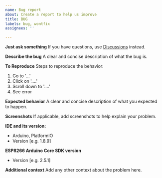 ```yaml
---
name: Bug report
about: Create a report to help us improve
title: BUG
labels: bug, wontfix
assignees: ''

---
```


**Just ask something**
If you have questions, use [Discussions](https://github.com/mobizt/Firebase-ESP8266/discussions) instead. 

**Describe the bug**
A clear and concise description of what the bug is.

**To Reproduce**
Steps to reproduce the behavior:
1. Go to '...'
2. Click on '....'
3. Scroll down to '....'
4. See error

**Expected behavior**
A clear and concise description of what you expected to happen.

**Screenshots**
If applicable, add screenshots to help explain your problem.

**IDE and its version:**
 - Arduino, PlatformIO
 - Version [e.g. 1.8.9]

**ESP8266 Arduino Core SDK version**
 - Version [e.g. 2.5.1]

**Additional context**
Add any other context about the problem here.
